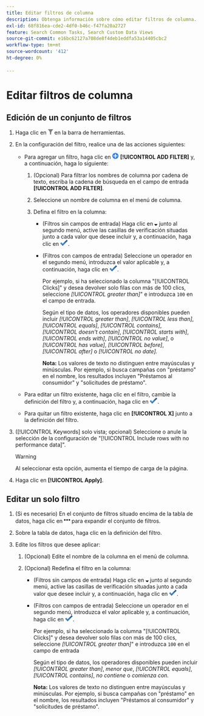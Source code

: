 ```yaml
---
title: Editar filtros de columna
description: Obtenga información sobre cómo editar filtros de columna.
exl-id: 68f816ea-cde2-4df0-b46c-f47fa20a2727
feature: Search Common Tasks, Search Custom Data Views
source-git-commit: e16bc62127a708de8f4deb1eddfa53a14405cbc2
workflow-type: tm+mt
source-wordcount: '412'
ht-degree: 0%

---
```


# Editar filtros de columna

## Edición de un conjunto de filtros

1. Haga clic en ![Filtro](/help/search-social-commerce/assets/filter.png "Filtro") en la barra de herramientas.

1. En la configuración del filtro, realice una de las acciones siguientes:

   * Para agregar un filtro, haga clic en ![Agregar filtro](/help/search-social-commerce/assets/add.png "Agregar filtro") **[!UICONTROL ADD FILTER]** y, a continuación, haga lo siguiente:

      1. (Opcional) Para filtrar los nombres de columna por cadena de texto, escriba la cadena de búsqueda en el campo de entrada **[!UICONTROL ADD FILTER]**.

      1. Seleccione un nombre de columna en el menú de columna.

      1. Defina el filtro en la columna:

         * (Filtros sin campos de entrada) Haga clic en ![Flecha abajo](/help/search-social-commerce/assets/arrow-down-expand.png "Flecha abajo") junto al segundo menú, active las casillas de verificación situadas junto a cada valor que desee incluir y, a continuación, haga clic en ![Actualizar filtro](/help/search-social-commerce/assets/select.png "Actualizar filtro").

         * (Filtros con campos de entrada) Seleccione un operador en el segundo menú, introduzca el valor aplicable y, a continuación, haga clic en ![Actualizar filtro](/help/search-social-commerce/assets/select.png "Actualizar filtro").

           Por ejemplo, si ha seleccionado la columna &quot;[!UICONTROL Clicks]&quot; y desea devolver solo filas con más de 100 clics, seleccione *[!UICONTROL greater than]*&quot; e introduzca `100` en el campo de entrada.

           Según el tipo de datos, los operadores disponibles pueden incluir *[!UICONTROL greater than]*, *[!UICONTROL less than]*, *[!UICONTROL equals]*, *[!UICONTROL contains]*, *[!UICONTROL doesn't contain]*, *[!UICONTROL starts with]*, *[!UICONTROL ends with]*, *[!UICONTROL no value]*, o *[!UICONTROL has value]*, *[!UICONTROL before]*, *[!UICONTROL after]* o *[!UICONTROL no date].*

           **Nota:** Los valores de texto no distinguen entre mayúsculas y minúsculas. Por ejemplo, si busca campañas con &quot;préstamo&quot; en el nombre, los resultados incluyen &quot;Préstamos al consumidor&quot; y &quot;solicitudes de préstamo&quot;.

   * Para editar un filtro existente, haga clic en el filtro, cambie la definición del filtro y, a continuación, haga clic en ![Actualizar filtro](/help/search-social-commerce/assets/select.png "Actualizar filtro").

   * Para quitar un filtro existente, haga clic en **[!UICONTROL X]** junto a la definición del filtro.

1. ([!UICONTROL Keywords] solo vista; opcional) Seleccione o anule la selección de la configuración de &quot;[!UICONTROL Include rows with no performance data]&quot;.

   >[!WARNING]
   >
   >Al seleccionar esta opción, aumenta el tiempo de carga de la página.

1. Haga clic en **[!UICONTROL Apply]**.

## Editar un solo filtro

1. (Si es necesario) En el conjunto de filtros situado encima de la tabla de datos, haga clic en ![Más](/help/search-social-commerce/assets/more-filters.png "Más") para expandir el conjunto de filtros.

1. Sobre la tabla de datos, haga clic en la definición del filtro.

1. Edite los filtros que desee aplicar:

   1. (Opcional) Edite el nombre de la columna en el menú de columna.

   1. (Opcional) Redefina el filtro en la columna:

      * (Filtros sin campos de entrada) Haga clic en ![Flecha abajo](/help/search-social-commerce/assets/arrow-down-expand.png "Flecha abajo") junto al segundo menú, active las casillas de verificación situadas junto a cada valor que desee incluir y, a continuación, haga clic en ![Actualizar filtro](/help/search-social-commerce/assets/select.png "Actualizar filtro").

      * (Filtros con campos de entrada) Seleccione un operador en el segundo menú, introduzca el valor aplicable y, a continuación, haga clic en ![Actualizar filtro](/help/search-social-commerce/assets/select.png "Actualizar filtro").

        Por ejemplo, si ha seleccionado la columna &quot;[!UICONTROL Clicks]&quot; y desea devolver solo filas con más de 100 clics, seleccione *[!UICONTROL greater than]*&quot; e introduzca `100` en el campo de entrada

        Según el tipo de datos, los operadores disponibles pueden incluir *[!UICONTROL greater than]*, *menor que*, *[!UICONTROL equals]*, *[!UICONTROL contains]*, *no contiene* o *comienza con.*

        **Nota:** Los valores de texto no distinguen entre mayúsculas y minúsculas. Por ejemplo, si busca campañas con &quot;préstamo&quot; en el nombre, los resultados incluyen &quot;Préstamos al consumidor&quot; y &quot;solicitudes de préstamo&quot;.
